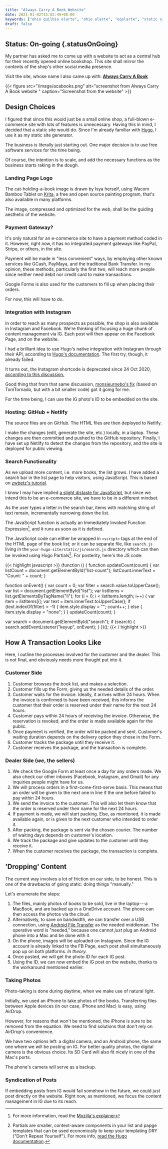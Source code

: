 ```yaml
---
title: "Always Carry A Book Website"
date: 2021-01-02T15:02:49+08:00
keywords: ["ohio quilbio olarte", "ohio olarte", "oqolarte", "static site", "static e-commerce site", "online bookshop"]
draft: false
---
```

## Status: On-going {.statusOnGoing}

My partner has asked me to come up with a website to act as a central hub for their recently opened online bookshop.
This site shall mirror the contents of the shop's other social media presence.

Visit the site, whose name I also came up with:
**[Always Carry A Book](https://alwayscarry.netlify.app)**

{{< figure src="/image/acabooks.png" alt="screenshot from Always Carry A Book website " caption="Screenshot from the website" >}}

## Design Choices

I figured that since this would just be a small online shop, a full-blown e-commerce site with lots of features is unnecessary.
Having this in mind, I decided that a static site would do.
Since I'm already familiar with [Hugo](https://gohugo.io), I use it as my static site generator.

The business is literally just starting out.
One major decision is to use free software services for the time being.

Of course, the intention is to scale, and add the necessary functions as the business starts raking in the dough.

### Landing Page Logo
The cat-holding-a-book image is drawn by Isya herself, using Wacom Bamboo Tablet on [Krita](https://krita.org), a free and open source painting program, that's also available in many platforms.

The image, compressed and optimized for the web, shall be the guiding aesthetic of the website.

### Payment Gateway?

It's only natural for an e-commerce site to have a payment method coded in it.
However, right now, it has no integrated payment gateways like PayPal, Stripe, or others, in the site.

Payment will be made in "less convenient" ways, by employing other known services like GCash, PayMaya, and the traditional Bank Transfer.
In my opinion, these methods, particularly the first two, will reach more people since neither need debit nor credit card to make transactions.

Google Forms is also used for the customers to fill up when placing their orders.

For now, this will have to do.

### Integration with Instagram

In order to reach as many prospects as possible, the shop is also available in Instagram and Facebook.
We're thinking of focusing a huge chunk of content management via IG.
Each post will then appear on the Facebook Page, and on the website.

I had a brilliant idea to use Hugo's native integration with Instagram through their API, according to [Hugo's documentation](https://gohugo.io/content-management/shortcodes/#instagram).
The first try, though, it already failed.

It turns out, the Instagram shortcode is deprecated since 24 Oct 2020, [according to this discussion.](https://github.com/gohugoio/hugo/issues/7879) 

Good thing that from that same discussion, [monsieurnebo's fix](https://github.com/gohugoio/hugo/issues/7879#issuecomment-737149676) (based on ToniTornado, but with a bit smaller code) got it going for me.

For the time being, I can use the IG photo's ID to be embedded on the site.

### Hosting: GitHub + Netlify

The source files are on GitHub. The HTML files are then deployed to Netlify.

I make the changes (edit, generate the site, etc.) locally, in a laptop.
These changes are then committed and pushed to the GitHub repository.
Finally, I have set up Netlify to detect the changes from the repository, and the site is deployed for public viewing.

### Search Functionality

As we upload more content, i.e. more books, the list grows.
I have added a search bar in the list page to help visitors, using JavaScript.
This is based on [zwbetz's tutorial](https://zwbetz.com/add-search-functionality-to-your-blog-listing-page/).

I know I may have implied [a slight distaste for JavaScript](/site/#no-javascript), but since we intend this to be an e-commerce site, we have to be in a different mindset.

As the user types a letter in the search bar, items with matching string of text remain, incrementally narrowing down the list.

The JavaScript function is actually an Immediately Invoked Function Expression[^1], and it runs as soon as it is defined.

The JavaScript code can either be wrapped in `<script>` tags at the end of the HTML page of the book list;
or it can be separate file, like `search.js` living in the `your-hugo-site/static/js/search.js` directory which can then be invoked using Hugo Partials[^2].
For posterity, here's the JS code:

{{< highlight javascript >}}
(function () {
  function updateCount(count) {
    var listCount = document.getElementById("list-count");
    listCount.innerText = "Count: " + count;
  }

  function onEvent() {
    var count = 0;
    var filter = search.value.toUpperCase();
    var list = document.getElementById("list");
    var listItems = list.getElementsByTagName("li");
    for (i = 0; i < listItems.length; i++) {
      var item = listItems[i];
      var text = item.innerText.toUpperCase();
      if (text.indexOf(filter) > -1) {
        item.style.display = "";
        count++;
      } else {
        item.style.display = "none";
      }
    }
    updateCount(count);
  }

  var search = document.getElementById("search");
  if (search) {
    search.addEventListener("keyup", onEvent);
  }
})();
{{< / highlight >}}

## How A Transaction Looks Like

Here, I outline the processes involved for the customer and the dealer.
This is not final, and obviously needs more thought put into it.

### Customer Side

1. Customer browses the book list, and makes a selection.
2. Customer fills up the Form, giving us the needed details of the order.
3. Customer waits for the invoice.
Ideally, it arrives within 24 hours.
When the invoice is confirmed to have been received, this informs the customer that their order is reserved under their name for the next 24 hours.
4. Customer pays within 24 hours of receiving the invoice.
Otherwise, the reservation is revoked, and the order is made available again for the public.
5. Once payment is verified, the order will be packed and sent.
Customer's waiting duration depends on the delivery option they chose in the Form.
6. Customer tracks the package until they receive it.
7. Customer receives the package, and the transaction is complete.

### Dealer Side (*we*, the sellers)

1. We check the Google Form at least once a day for any orders made.
We also check our other inboxes (Facebook, Instagram, and Gmail) for any inquiries people might have for us.
2. We will process orders in a first-come-first-serve basis.
This means that an order will be given to the next one in line if the one before failed to pay within 24 hours.
3. We send the invoice to the customer.
This will also let them know that the order is reserved under their name for the next 24 hours.
4. If payment is made, we will start packing. 
Else, as mentioned, it is made available again, or is given to the next customer who intended to order it.
5. After packing, the package is sent via the chosen courier.
The number of waiting days depends on customer's location.
6. We track the package and give updates to the customer until they receive it.
7. When the customer receives the package, the transaction is complete.

## 'Dropping' Content

The current way involves a lot of friction on our side, to be honest.
This is one of the drawbacks of going static: doing things "manually."

Let's enumerate the steps:

1. The files, mainly photos of books to be sold, live in the laptop---a MacBook, and are backed up in a OneDrive account.
The phone can then access the photos via the cloud.
2. Alternatively, to save on bandwidth, we can transfer over a USB connection, using [Android File Transfer](https://www.android.com/filetransfer/) as the needed middleman.
The operative word is "needed," because one cannot *just* plug an Android phone into a Mac and be done with it.
2. On the phone, images will be uploaded on Instagram.
Since the IG account is already linked to the FB Page, each post shall simultaneously pop up on both platforms.
*In theory.*
3. Once posted, we will get the photo ID for each IG post.
4. Using the ID, we can now embed the IG post on the website, thanks to the workaround mentioned earlier.

### Taking Photos

Photo-taking is done during daytime, when we make use of natural light.

Initially, we used an iPhone to take photos of the books.
Transferring files between Apple devices (in our case, iPhone and Mac) is easy, using AirDrop.

However, for reasons that won't be mentioned, the iPhone is sure to be removed from the equation.
We need to find solutions that don't rely on AirDrop's convenience.

We have two options left: a digital camera, and an Android phone, the same one where we will be posting on IG.
For better quality photos, the digital camera is the obvious choice.
Its SD Card will also fit nicely in one of the Mac's ports.

The phone's camera will serve as a backup.

### Syndication of Posts

If embedding posts from IG would fail somehow in the future, we could just post directly on the website.
Right now, as mentioned, we focus the content management in IG due to its reach.

[^1]: For more information, read the [Mozilla's explainer](https://developer.mozilla.org/en-US/docs/Glossary/IIFE)
[^2]: Partials are smaller, context-aware components in your list and papge templates that can be used economically to keep your templating DRY ("Don't Repeat Yourself"). 
For more info, [read the Hugo documentation](https://gohugo.io/templates/partials/#readout).
